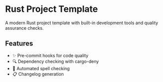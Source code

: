 # Rust Project Template

A modern Rust project template with built-in development tools and quality assurance checks.

## Features

- ✨ Pre-commit hooks for code quality
- 🔍 Dependency checking with cargo-deny
- 📝 Automated spell checking
- 📋 Changelog generation